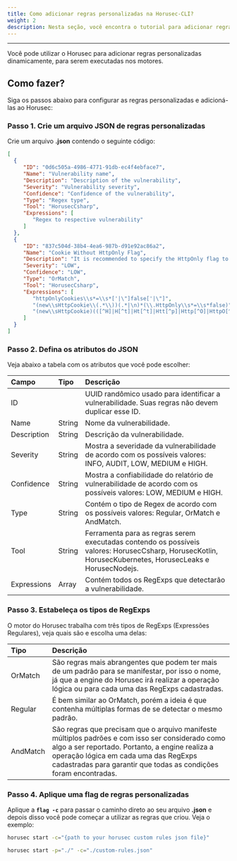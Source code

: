 ```yaml
---
title: Como adicionar regras personalizadas na Horusec-CLI?
weight: 2
description: Nesta seção, você encontra o tutorial para adicionar regras personalizadas ao Horusec-CLI.
---
```


---

Você pode utilizar o Horusec para adicionar regras personalizadas dinamicamente, para serem executadas nos motores.

## **Como fazer?** 

Siga os passos abaixo para configurar as regras personalizadas e adicioná-las ao Horusec: 


### **Passo 1. Crie um arquivo JSON de regras personalizadas**

Crie um arquivo **.json** contendo o seguinte código:

```json
[
  {
     "ID": "0d6c505a-4986-4771-91db-ec4f4ebface7",
     "Name": "Vulnerability name",
     "Description": "Description of the vulnerability",
     "Severity": "Vulnerability severity",
     "Confidence": "Confidence of the vulnerability",
     "Type": "Regex type",
     "Tool": "HorusecCsharp",
     "Expressions": [
        "Regex to respective vulnerability"
     ]
  },
  {
     "ID": "837c504d-38b4-4ea6-987b-d91e92ac86a2",
     "Name": "Cookie Without HttpOnly Flag",
     "Description": "It is recommended to specify the HttpOnly flag to new cookie. For more information access: (https://security-code-scan.github.io#SCS0009) or (https://cwe.mitre.org/data/definitions/1004.html).",
     "Severity": "LOW",
     "Confidence": "LOW",
     "Type": "OrMatch",
     "Tool": "HorusecCsharp",
     "Expressions": [
        "httpOnlyCookies\\s*=\\s*['|\"]false['|\"]",
        "(new\\sHttpCookie\\(.*\\))(.*|\n)*(\\.HttpOnly\\s*=\\s*false)",
        "(new\\sHttpCookie)(([^H]|H[^t]|Ht[^t]|Htt[^p]|Http[^O]|HttpO[^n]|HttpOn[^l]|HttpOnl[^y])*)(})"
     ]
  }
]
```

### **Passo 2. Defina os atributos do JSON** 

Veja abaixo a tabela com os atributos que você pode escolher:

| **Campo** | **Tipo** | **Descrição** |
| :--- | :--- | :--- |
| ID |  | UUID randômico usado para identificar a vulnerabilidade. Suas regras não devem duplicar esse ID.  |
| Name | String | Nome da vulnerabilidade. |
| Description | String | Descrição da vulnerabilidade. |
| Severity | String | Mostra a severidade da vulnerabilidade de acordo com os possíveis valores: INFO, AUDIT, LOW, MEDIUM e HIGH.  |
| Confidence | String | Mostra a confiabilidade do relatório de vulnerabilidade de acordo com os possíveis valores: LOW, MEDIUM e HIGH.  |
| Type | String | Contém o tipo de Regex de acordo com os possíveis valores: Regular, OrMatch e AndMatch. |
| Tool | String | Ferramenta para as regras serem executadas contendo os possíveis valores: HorusecCsharp, HorusecKotlin, HorusecKubernetes, HorusecLeaks e HorusecNodejs. |
| Expressions | Array | Contém todos os RegExps que detectarão a vulnerabilidade.    |

### **Passo 3. Estabeleça os tipos de RegExps**

O motor do Horusec trabalha com três tipos de RegExps \(Expressões Regulares\), veja quais são e escolha uma delas: 

| **Tipo** | **Descrição** |
| :--- | :--- |
| OrMatch | São regras mais abrangentes que podem ter mais de um padrão para se manifestar, por isso o nome, já que a engine do Horusec irá realizar a operação lógica ou para cada uma das RegExps cadastradas. |
| Regular | É bem similar ao OrMatch, porém a ideia é que contenha múltiplas formas de se detectar o mesmo padrão. |
| AndMatch | São regras que precisam que o arquivo manifeste múltiplos padrões e com isso ser considerado como algo a ser reportado. Portanto, a engine realiza a operação lógica em cada uma das RegExps cadastradas para garantir que todas as condições foram encontradas. |

### **Passo 4. Aplique uma flag de regras personalizadas**

Aplique a **`flag -c`** para passar o caminho direto ao seu arquivo **.json** e depois disso você pode começar a utilizar as regras que criou. Veja o exemplo:

```bash
horusec start -c="{path to your horusec custom rules json file}"
```


```bash
horusec start -p="./" -c="./custom-rules.json"
```
